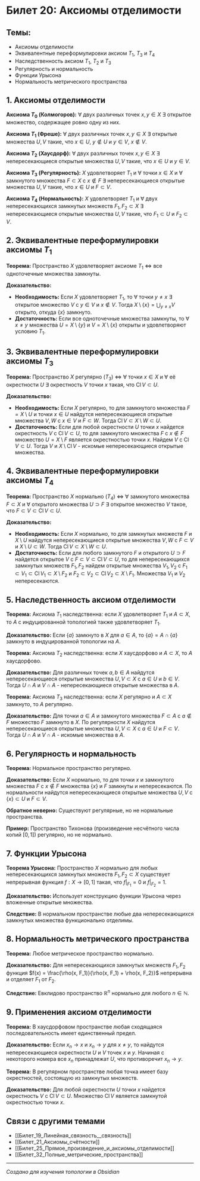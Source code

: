 # Билет 20: Аксиомы отделимости

## Темы:
- Аксиомы отделимости
- Эквивалентные переформулировки аксиом $T_1$, $T_3$ и $T_4$
- Наследственность аксиом $T_1$, $T_2$ и $T_3$
- Регулярность и нормальность
- Функции Урысона
- Нормальность метрического пространства

## 1. Аксиомы отделимости

**Аксиома $T_0$ (Колмогоров):** ∀ двух различных точек $x, y \in X$ ∃ открытое множество, содержащее ровно одну из них.

**Аксиома $T_1$ (Фреше):** ∀ двух различных точек $x, y \in X$ ∃ открытые множества $U, V$ такие, что $x \in U$, $y \notin U$ и $y \in V$, $x \notin V$.

**Аксиома $T_2$ (Хаусдорф):** ∀ двух различных точек $x, y \in X$ ∃ непересекающиеся открытые множества $U, V$ такие, что $x \in U$ и $y \in V$.

**Аксиома $T_3$ (Регулярность):** $X$ удовлетворяет $T_1$ и ∀ точки $x \in X$ и ∀ замкнутого множества $F \subset X$ с $x \notin F$ ∃ непересекающиеся открытые множества $U, V$ такие, что $x \in U$ и $F \subset V$.

**Аксиома $T_4$ (Нормальность):** $X$ удовлетворяет $T_1$ и ∀ двух непересекающихся замкнутых множеств $F_1, F_2 \subset X$ ∃ непересекающиеся открытые множества $U, V$ такие, что $F_1 \subset U$ и $F_2 \subset V$.

## 2. Эквивалентные переформулировки аксиомы $T_1$

**Теорема:** Пространство $X$ удовлетворяет аксиоме $T_1$ ⇔ все одноточечные множества замкнуты.

**Доказательство:**
- **Необходимость:** Если $X$ удовлетворяет $T_1$, то ∀ точки $y \neq x$ ∃ открытое множество $V$ с $y \in V$ и $x \notin V$. Тогда $X \setminus \{x\} = \bigcup_{y \neq x} V$ открыто, откуда $\{x\}$ замкнуто.
- **Достаточность:** Если все одноточечные множества замкнуты, то ∀ $x \neq y$ множества $U = X \setminus \{y\}$ и $V = X \setminus \{x\}$ открыты и удовлетворяют условию $T_1$.

## 3. Эквивалентные переформулировки аксиомы $T_3$

**Теорема:** Пространство $X$ регулярно ($T_3$) ⇔ ∀ точки $x \in X$ и ∀ её окрестности $U$ ∃ окрестность $V$ точки $x$ такая, что $\operatorname{Cl} V \subset U$.

**Доказательство:**
- **Необходимость:** Если $X$ регулярно, то для замкнутого множества $F = X \setminus U$ и точки $x \in U$ найдутся непересекающиеся открытые множества $V, W$ с $x \in V$ и $F \subset W$. Тогда $\operatorname{Cl} V \subset X \setminus W \subset U$.
- **Достаточность:** Если для любой окрестности $U$ точки $x$ найдется окрестность $V$ с $\operatorname{Cl} V \subset U$, то для замкнутого множества $F$ с $x \notin F$ множество $U = X \setminus F$ является окрестностью точки $x$. Найдем $V$ с $\operatorname{Cl} V \subset U$. Тогда $V$ и $X \setminus \operatorname{Cl} V$ - искомые непересекающиеся открытые множества.

## 4. Эквивалентные переформулировки аксиомы $T_4$

**Теорема:** Пространство $X$ нормально ($T_4$) ⇔ ∀ замкнутого множества $F \subset X$ и ∀ открытого множества $U \supset F$ ∃ открытое множество $V$ такое, что $F \subset V \subset \operatorname{Cl} V \subset U$.

**Доказательство:**
- **Необходимость:** Если $X$ нормально, то для замкнутых множеств $F$ и $X \setminus U$ найдутся непересекающиеся открытые множества $V, W$ с $F \subset V$ и $X \setminus U \subset W$. Тогда $\operatorname{Cl} V \subset X \setminus W \subset U$.
- **Достаточность:** Если для любого замкнутого $F$ и открытого $U \supset F$ найдется открытое $V$ с $F \subset V \subset \operatorname{Cl} V \subset U$, то для непересекающихся замкнутых множеств $F_1, F_2$ найдем открытые множества $V_1, V_2$ с $F_1 \subset V_1 \subset \operatorname{Cl} V_1 \subset X \setminus F_2$ и $F_2 \subset V_2 \subset \operatorname{Cl} V_2 \subset X \setminus F_1$. Множества $V_1$ и $V_2$ непересекаются.

## 5. Наследственность аксиом отделимости

**Теорема:** Аксиома $T_1$ наследственна: если $X$ удовлетворяет $T_1$ и $A \subset X$, то $A$ с индуцированной топологией также удовлетворяет $T_1$.

**Доказательство:** Если $\{a\}$ замкнуто в $X$ для $a \in A$, то $\{a\} = A \cap \{a\}$ замкнуто в индуцированной топологии на $A$.

**Теорема:** Аксиома $T_2$ наследственна: если $X$ хаусдорфово и $A \subset X$, то $A$ хаусдорфово.

**Доказательство:** Для различных точек $a, b \in A$ найдутся непересекающиеся открытые множества $U, V \subset X$ с $a \in U$ и $b \in V$. Тогда $U \cap A$ и $V \cap A$ - непересекающиеся открытые множества в $A$.

**Теорема:** Аксиома $T_3$ наследственна: если $X$ регулярно и $A \subset X$ замкнуто, то $A$ регулярно.

**Доказательство:** Для точки $a \in A$ и замкнутого множества $F \subset A$ с $a \notin F$ множество $F$ замкнуто в $X$. По регулярности $X$ найдутся непересекающиеся открытые множества $U, V \subset X$ с $a \in U$ и $F \subset V$. Тогда $U \cap A$ и $V \cap A$ - искомые множества в $A$.

## 6. Регулярность и нормальность

**Теорема:** Нормальное пространство регулярно.

**Доказательство:** Если $X$ нормально, то для точки $x$ и замкнутого множества $F$ с $x \notin F$ множества $\{x\}$ и $F$ замкнуты и непересекаются. По нормальности найдутся непересекающиеся открытые множества $U, V$ с $\{x\} \subset U$ и $F \subset V$.

**Обратное неверно:** Существуют регулярные, но не нормальные пространства.

**Пример:** Пространство Тихонова (произведение несчётного числа копий $[0,1]$) регулярно, но не нормально.

## 7. Функции Урысона

**Теорема Урысона:** Пространство $X$ нормально  для любых непересекающихся замкнутых множеств $F_1, F_2 \subset X$ существует непрерывная функция $f: X \to [0,1]$ такая, что $f|_{F_1} = 0$ и $f|_{F_2} = 1$.

**Доказательство:** Использует конструкцию функции Урысона через вложенные открытые множества.

**Следствие:** В нормальном пространстве любые два непересекающихся замкнутых множества функционально отделимы.

## 8. Нормальность метрического пространства

**Теорема:** Любое метрическое пространство нормально.

**Доказательство:** Для непересекающихся замкнутых множеств $F_1, F_2$ функция $f(x) = \frac{\rho(x, F_1)}{\rho(x, F_1) + \rho(x, F_2)}$ непрерывна и отделяет $F_1$ от $F_2$.

**Следствие:** Евклидово пространство $\mathbb{R}^n$ нормально для любого $n \in \mathbb{N}$.

## 9. Применения аксиом отделимости

**Теорема:** В хаусдорфовом пространстве любая сходящаяся последовательность имеет единственный предел.

**Доказательство:** Если $x_n \to x$ и $x_n \to y$ для $x \neq y$, то найдутся непересекающиеся окрестности $U$ и $V$ точек $x$ и $y$. Начиная с некоторого номера все $x_n$ принадлежат $U$, что противоречит $x_n \to y$.

**Теорема:** В регулярном пространстве любая точка имеет базу окрестностей, состоящую из замкнутых множеств.

**Доказательство:** Для любой окрестности $U$ точки $x$ найдется окрестность $V$ с $\operatorname{Cl} V \subset U$. Множество $\operatorname{Cl} V$ является замкнутой окрестностью точки $x$.

## Связи с другими темами

- [[Билет_19_Линейная_связность__связность]]
- [[Билет_21_Аксиомы_счётности]]
- [[Билет_25_Прямое_произведение_и_аксиомы_отделимости]]
- [[Билет_32_Полные_метрические_пространства]]

---
*Создано для изучения топологии в Obsidian*
